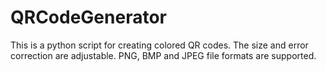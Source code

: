 # QRCodeGenerator
This is a python script for creating colored QR codes. The size and error correction are adjustable. PNG, BMP and JPEG file formats are supported.
